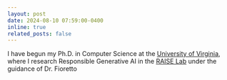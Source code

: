 ```yaml
---
layout: post
date: 2024-08-10 07:59:00-0400
inline: true
related_posts: false
---
```


I have begun my Ph.D. in Computer Science at the [University of Virginia](https://www.virginia.edu/), where I research Responsible Generative AI in the [RAISE Lab](https://nandofioretto.github.io/) under the guidance of Dr. Fioretto